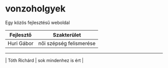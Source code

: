 # vonzoholgyek
Egy közös fejlesztésű weboldal

| Fejlesztő | Szakterület | 
| --------- | ----------- |
| Huri Gábor | női szépség felismerése |
---------------------------
| Tóth Richárd | sok mindenhez is ért |

